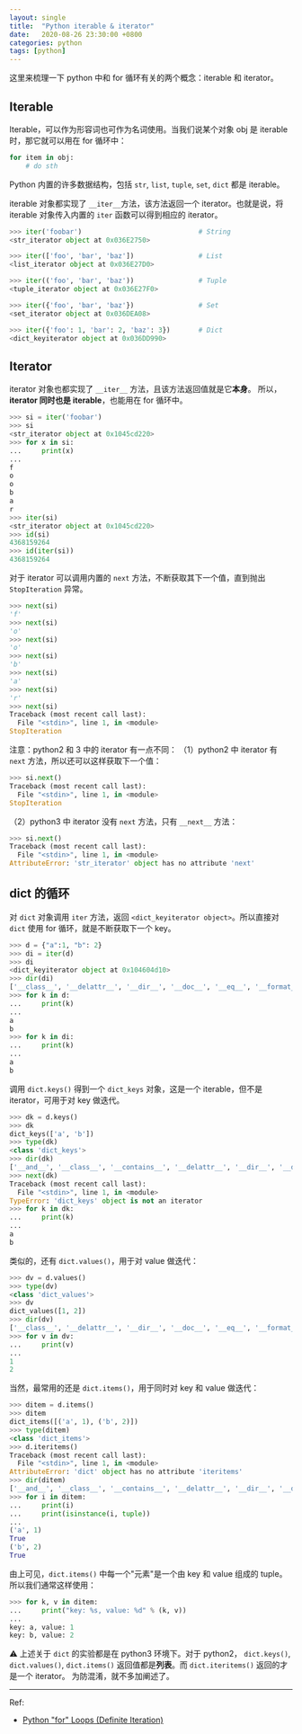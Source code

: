 ```yaml
---
layout: single
title:  "Python iterable & iterator"
date:   2020-08-26 23:30:00 +0800
categories: python
tags: [python]
---
```


这里来梳理一下 python 中和 for 循环有关的两个概念：iterable 和 iterator。

## Iterable

Iterable，可以作为形容词也可作为名词使用。当我们说某个对象 obj 是 iterable 时，那它就可以用在 for 循环中：
```python
for item in obj:
    # do sth
```
Python 内置的许多数据结构，包括 `str`, `list`, `tuple`, `set`, `dict` 都是 iterable。

iterable 对象都实现了 `__iter__`方法，该方法返回一个 iterator。也就是说，将 iterable 对象传入内置的 `iter` 函数可以得到相应的 iterator。

```python
>>> iter('foobar')                             # String
<str_iterator object at 0x036E2750>

>>> iter(['foo', 'bar', 'baz'])                # List
<list_iterator object at 0x036E27D0>

>>> iter(('foo', 'bar', 'baz'))                # Tuple
<tuple_iterator object at 0x036E27F0>

>>> iter({'foo', 'bar', 'baz'})                # Set
<set_iterator object at 0x036DEA08>

>>> iter({'foo': 1, 'bar': 2, 'baz': 3})       # Dict
<dict_keyiterator object at 0x036DD990>
```

## Iterator

iterator 对象也都实现了 `__iter__` 方法，且该方法返回值就是它**本身**。
所以，**iterator 同时也是 iterable**，也能用在 for 循环中。

```python
>>> si = iter('foobar')
>>> si
<str_iterator object at 0x1045cd220>
>>> for x in si:
...     print(x)
...
f
o
o
b
a
r
>>> iter(si)
<str_iterator object at 0x1045cd220>
>>> id(si)
4368159264
>>> id(iter(si))
4368159264
```

对于 iterator 可以调用内置的 `next` 方法，不断获取其下一个值，直到抛出 `StopIteration` 异常。

```python
>>> next(si)
'f'
>>> next(si)
'o'
>>> next(si)
'o'
>>> next(si)
'b'
>>> next(si)
'a'
>>> next(si)
'r'
>>> next(si)
Traceback (most recent call last):
  File "<stdin>", line 1, in <module>
StopIteration
```

注意：python2 和 3 中的 iterator 有一点不同：
（1）python2 中 iterator 有 `next` 方法，所以还可以这样获取下一个值：
```python
>>> si.next()
Traceback (most recent call last):
  File "<stdin>", line 1, in <module>
StopIteration
```
（2）python3 中 iterator 没有 `next` 方法，只有 `__next__` 方法：
```python
>>> si.next()
Traceback (most recent call last):
  File "<stdin>", line 1, in <module>
AttributeError: 'str_iterator' object has no attribute 'next'
```

## dict 的循环

对 `dict` 对象调用 `iter` 方法，返回 `<dict_keyiterator object>`。所以直接对 `dict` 使用 for 循环，就是不断获取下一个 key。

```python
>>> d = {"a":1, "b": 2}
>>> di = iter(d)
>>> di
<dict_keyiterator object at 0x104604d10>
>>> dir(di)
['__class__', '__delattr__', '__dir__', '__doc__', '__eq__', '__format__', '__ge__', '__getattribute__', '__gt__', '__hash__', '__init__', '__init_subclass__', '__iter__', '__le__', '__length_hint__', '__lt__', '__ne__', '__new__', '__next__', '__reduce__', '__reduce_ex__', '__repr__', '__setattr__', '__sizeof__', '__str__', '__subclasshook__']
>>> for k in d:
...     print(k)
...
a
b
>>> for k in di:
...     print(k)
...
a
b
```

调用 `dict.keys()` 得到一个 `dict_keys` 对象，这是一个 iterable，但不是 iterator，可用于对 key 做迭代。

```python
>>> dk = d.keys()
>>> dk
dict_keys(['a', 'b'])
>>> type(dk)
<class 'dict_keys'>
>>> dir(dk)
['__and__', '__class__', '__contains__', '__delattr__', '__dir__', '__doc__', '__eq__', '__format__', '__ge__', '__getattribute__', '__gt__', '__hash__', '__init__', '__init_subclass__', '__iter__', '__le__', '__len__', '__lt__', '__ne__', '__new__', '__or__', '__rand__', '__reduce__', '__reduce_ex__', '__repr__', '__reversed__', '__ror__', '__rsub__', '__rxor__', '__setattr__', '__sizeof__', '__str__', '__sub__', '__subclasshook__', '__xor__', 'isdisjoint']
>>> next(dk)
Traceback (most recent call last):
  File "<stdin>", line 1, in <module>
TypeError: 'dict_keys' object is not an iterator
>>> for k in dk:
...     print(k)
...
a
b
```

类似的，还有 `dict.values()`，用于对 value 做迭代：

```python
>>> dv = d.values()
>>> type(dv)
<class 'dict_values'>
>>> dv
dict_values([1, 2])
>>> dir(dv)
['__class__', '__delattr__', '__dir__', '__doc__', '__eq__', '__format__', '__ge__', '__getattribute__', '__gt__', '__hash__', '__init__', '__init_subclass__', '__iter__', '__le__', '__len__', '__lt__', '__ne__', '__new__', '__reduce__', '__reduce_ex__', '__repr__', '__reversed__', '__setattr__', '__sizeof__', '__str__', '__subclasshook__']
>>> for v in dv:
...     print(v)
...
1
2
```

当然，最常用的还是 `dict.items()`，用于同时对 key 和 value 做迭代：

```python
>>> ditem = d.items()
>>> ditem
dict_items([('a', 1), ('b', 2)])
>>> type(ditem)
<class 'dict_items'>
>>> d.iteritems()
Traceback (most recent call last):
  File "<stdin>", line 1, in <module>
AttributeError: 'dict' object has no attribute 'iteritems'
>>> dir(ditem)
['__and__', '__class__', '__contains__', '__delattr__', '__dir__', '__doc__', '__eq__', '__format__', '__ge__', '__getattribute__', '__gt__', '__hash__', '__init__', '__init_subclass__', '__iter__', '__le__', '__len__', '__lt__', '__ne__', '__new__', '__or__', '__rand__', '__reduce__', '__reduce_ex__', '__repr__', '__reversed__', '__ror__', '__rsub__', '__rxor__', '__setattr__', '__sizeof__', '__str__', '__sub__', '__subclasshook__', '__xor__', 'isdisjoint']
>>> for i in ditem:
...     print(i)
...     print(isinstance(i, tuple))
...
('a', 1)
True
('b', 2)
True
```

由上可见，`dict.items()` 中每一个"元素"是一个由 key 和 value 组成的 tuple。所以我们通常这样使用：

```python
>>> for k, v in ditem:
...     print("key: %s, value: %d" % (k, v))
...
key: a, value: 1
key: b, value: 2
```

:warning: 上述关于 `dict` 的实验都是在 python3 环境下。对于 python2， `dict.keys()`, `dict.values()`, `dict.items()` 返回值都是**列表**。而 `dict.iteritems()` 返回的才是一个 iterator。
为防混淆，就不多加阐述了。

---

Ref:
* [Python "for" Loops (Definite Iteration)](https://realpython.com/python-for-loop)